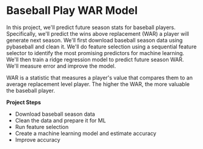 # Baseball Play WAR Model

In this project, we'll predict future season stats for baseball players. Specifically, we'll predict the wins above replacement (WAR) a player will generate next season. We'll first download baseball season data using pybaseball and clean it. We'll do feature selection using a sequential feature selector to identify the most promising predictors for machine learning. We'll then train a ridge regression model to predict future season WAR. We'll measure error and improve the model.

WAR is a statistic that measures a player's value that compares them to an average replacement level player. The higher the WAR, the more valuable the baseball player.

**Project Steps**

- Download baseball season data
- Clean the data and prepare it for ML
- Run feature selection
- Create a machine learning model and estimate accuracy
- Improve accuracy
